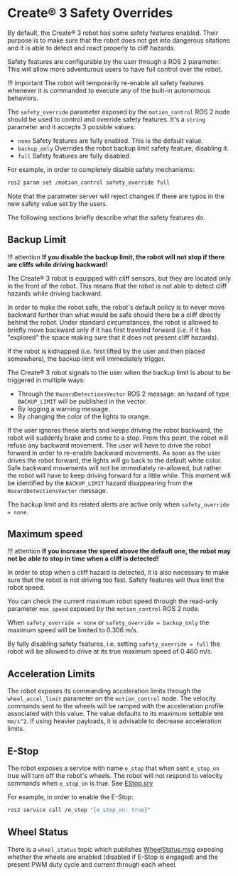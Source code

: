 # Create® 3 Safety Overrides

By default, the Create® 3 robot has some safety features enabled.
Their purpose is to make sure that the robot does not get into dangerous sitations and it is able to detect and react properly to cliff hazards.

Safety features are configurable by the user through a ROS 2 parameter.
This will allow more adventurous users to have full control over the robot.

!!! important 
    The robot will temporarily re-enable all safety features whenever it is commanded to execute any of the built-in autonomous behaviors.

The `safety_override` parameter exposed by the `motion_control` ROS 2 node should be used to control and override safety features.
It's a `string` parameter and it accepts 3 possible values:

 - `none` Safety features are fully enabled. This is the default value. 
 - `backup_only` Overrides the robot backup limit safety feature, disabling it.
 - `full` Safety features are fully disabled.

For example, in order to completely disable safety mechanisms:

```bash
ros2 param set /motion_control safety_override full
```

Note that the parameter server will reject changes if there are typos in the new safety value set by the users.

The following sections briefly describe what the safety features do.

## Backup Limit

!!! attention 
    **If you disable the backup limit, the robot will not stop if there are cliffs while driving backward!**

The Create® 3 robot is equipped with cliff sensors, but they are located only in the front of the robot.
This means that the robot is not able to detect cliff hazards while driving backward.

In order to make the robot safe, the robot's default policy is to never move backward further than what would be safe should there be a cliff directly behind the robot.
Under standard circumstances, the robot is allowed to briefly move backward only if it has first traveled forward (i.e. if it has "explored" the space making sure that it does not present cliff hazards).

If the robot is kidnapped (i.e. first lifted by the user and then placed somewhere), the backup limit will immediately trigger.

The Create® 3 robot signals to the user when the backup limit is about to be triggered in multiple ways:
 
 - Through the `HazardDetectionsVector` ROS 2 message: an hazard of type `BACKUP_LIMIT` will be published in the vector.
 - By logging a warning message.
 - By changing the color of the lights to orange.

If the user ignores these alerts and keeps driving the robot backward, the robot will suddenly brake and come to a stop.
From this point, the robot will refuse any backward movement.
The user will have to drive the robot forward in order to re-enable backward movements.
As soon as the user drives the robot forward, the lights will go back to the default white color.
Safe backward movements will not be immediately re-allowed, but rather the robot will have to keep driving forward for a little while.
This moment will be identified by the `BACKUP_LIMIT` hazard disappearing from the `HazardDetectionsVector` message.

The backup limit and its related alerts are active only when `safety_override = none`.

## Maximum speed

!!! attention
    **If you increase the speed above the default one, the robot may not be able to stop in time when a cliff is detected!**

In order to stop when a cliff hazard is detected, it is also necessary to make sure that the robot is not driving too fast.
Safety features will thus limit the robot speed.

You can check the current maximum robot speed through the read-only parameter `max_speed` exposed by the `motion_control` ROS 2 node.

When `safety_override = none` or `safety_override = backup_only` the maximum speed will be limited to 0.306 m/s.

By fully disabling safety features, i.e. setting `safety_override = full` the robot will be allowed to drive at its true maximum speed of 0.460 m/s.

## Acceleration Limits

The robot exposes its commanding acceleration limits through the `wheel_accel_limit` parameter on the `motion_control` node.
The velocity commands sent to the wheels will be ramped with the acceleration profile associated with this value.
The value defaults to its maximum settable `900 mm/s^2`.  If using heavier payloads, it is advisable to decrease acceleration limits.

## E-Stop

The robot exposes a service with name `e_stop` that when sent `e_stop_on` true will turn off the robot's wheels.
The robot will not respond to velocity commands when `e_stop_on` is true.
See [EStop.srv](https://github.com/iRobotEducation/irobot_create_msgs/blob/main/srv/EStop.srv)

For example, in order to enable the E-Stop:

```bash
ros2 service call /e_stop "{e_stop_on: true}"
```

## Wheel Status

There is a `wheel_status` topic which publishes [WheelStatus.msg](https://github.com/iRobotEducation/irobot_create_msgs/blob/main/msg/WheelStatus.msg)
exposing whether the wheels are enabled (disabled if E-Stop is engaged) and the present PWM duty cycle and current through each wheel.
